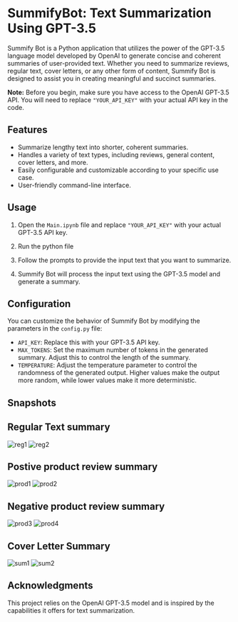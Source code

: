 # SummifyBot: Text Summarization Using GPT-3.5

Summify Bot is a Python application that utilizes the power of the GPT-3.5 language model developed by OpenAI to generate concise and coherent summaries of user-provided text. Whether you need to summarize reviews, regular text, cover letters, or any other form of content, Summify Bot is designed to assist you in creating meaningful and succinct summaries.

**Note:** Before you begin, make sure you have access to the OpenAI GPT-3.5 API. You will need to replace `"YOUR_API_KEY"` with your actual API key in the code.

## Features

- Summarize lengthy text into shorter, coherent summaries.
- Handles a variety of text types, including reviews, general content, cover letters, and more.
- Easily configurable and customizable according to your specific use case.
- User-friendly command-line interface.

## Usage

1. Open the `Main.ipynb` file and replace `"YOUR_API_KEY"` with your actual GPT-3.5 API key.

2. Run the python file

3. Follow the prompts to provide the input text that you want to summarize.

4. Summify Bot will process the input text using the GPT-3.5 model and generate a summary.

## Configuration

You can customize the behavior of Summify Bot by modifying the parameters in the `config.py` file:

- `API_KEY`: Replace this with your GPT-3.5 API key.
- `MAX_TOKENS`: Set the maximum number of tokens in the generated summary. Adjust this to control the length of the summary.
- `TEMPERATURE`: Adjust the temperature parameter to control the randomness of the generated output. Higher values make the output more random, while lower values make it more deterministic.

## Snapshots

## Regular Text summary
![reg1](https://github.com/LavanyaPasumarthi3/SummaryBot/assets/141587110/cff86505-c20c-442a-b95a-04c81dac0dd5)
![reg2](https://github.com/LavanyaPasumarthi3/SummaryBot/assets/141587110/ab4ea2f0-e6d3-42c6-9b9b-5a4254f97dc4)

## Postive product review summary
![prod1](https://github.com/LavanyaPasumarthi3/SummaryBot/assets/141587110/1fa6bdb4-9b71-4ba4-8b4a-d370e209a5ad)
![prod2](https://github.com/LavanyaPasumarthi3/SummaryBot/assets/141587110/a4f603e9-b333-4bc0-91d9-8a6395888ac9)

## Negative product review summary
![prod3](https://github.com/LavanyaPasumarthi3/SummaryBot/assets/141587110/c50c3662-39f7-48bb-bfcb-b5e83ac03f6c)
![prod4](https://github.com/LavanyaPasumarthi3/SummaryBot/assets/141587110/a460f167-e8a7-4af4-a4a9-56770afe2051)

## Cover Letter Summary
![sum1](https://github.com/LavanyaPasumarthi3/SummaryBot/assets/141587110/bd61cae7-2082-4a6f-9259-7cecd6e13fb9)
![sum2](https://github.com/LavanyaPasumarthi3/SummaryBot/assets/141587110/6fbe48ac-bcc4-464c-919b-ac4e220596c3)

## Acknowledgments

This project relies on the OpenAI GPT-3.5 model and is inspired by the capabilities it offers for text summarization.

